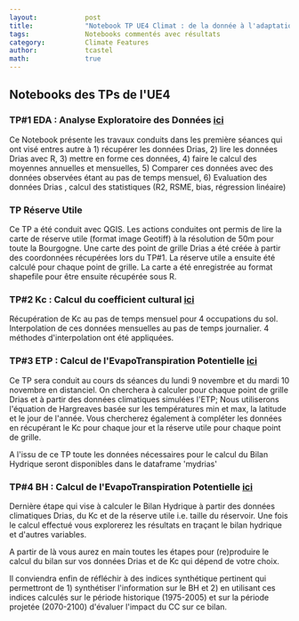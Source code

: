 ```yaml
---
layout:            post
title:             "Notebook TP UE4 Climat : de la donnée à l'adaptation"
tags:              Notebooks commentés avec résultats 
category:          Climate Features
author:            tcastel
math:              true
---
```


## Notebooks des TPs de l'UE4

### TP#1 EDA : Analyse Exploratoire des Données [**ici**](https://github.com/thierrycastel/tcnotebook/blob/master/M2SEME_UE4/UE4_TP1_EDA.ipynb)

Ce Notebook présente les travaux conduits dans les première séances qui ont visé entres autre à 1) récupérer les données Drias, 2) lire les données Drias avec R, 3) mettre en forme ces données, 4) faire le calcul des moyennes annuelles et mensuelles, 5) Comparer ces données avec des données observées étant au pas de temps mensuel, 6) Evaluation des données Drias , calcul des statistiques (R2, RSME, bias, régression linéaire)

### TP Réserve Utile

Ce TP a été conduit avec QGIS. Les actions conduites ont permis de lire la carte de réserve utile (format image Geotiff) à la résolution de 50m pour toute la Bourgogne. Une carte des point de grille Drias a été créée à partir des coordonnées récupérées lors du TP#1. La réserve utile a ensuite été calculé pour chaque point de grille. La carte a été enregistrée au format shapefile pour être ensuite récupérée sous R. 

### TP#2 Kc : Calcul du coefficient cultural [**ici**](https://github.com/thierrycastel/tcnotebook/blob/master/M2SEME_UE4/UE4_TP2_Kc.ipynb)

Récupération de Kc au pas de temps mensuel pour 4 occupations du sol. Interpolation de ces données mensuelles au pas de temps journalier. 4 méthodes d'interpolation ont été appliquées.

### TP#3 ETP : Calcul de l'EvapoTranspiration Potentielle [**ici**](https://github.com/thierrycastel/tcnotebook/blob/master/M2SEME_UE4/UE4_TP3_ETP.ipynb)

Ce TP sera conduit au cours ds séances du lundi 9 novembre et du mardi 10 novembre en distanciel. On cherchera à calculer pour chaque point de grille Drias et à partir des données climatiques simulées l'ETP; Nous utiliserons l'équation de Hargreaves basée sur les températures min et max, la latitude et le jour de l'année.
Vous chercherez également à compléter les données en récupérant le Kc pour chaque jour et la réserve utile pour chaque point de grille.

A l'issu de ce TP toute les données nécessaires pour le calcul du Bilan Hydrique seront disponibles dans le dataframe 'mydrias'

### TP#4 BH : Calcul de l'EvapoTranspiration Potentielle [**ici**](https://github.com/thierrycastel/tcnotebook/blob/master/M2SEME_UE4/UE4_TP4_BH.ipynb)

Dernière étape qui vise à calculer le Bilan Hydrique à partir des données climatiques Drias, du Kc et de la réserve utile i.e. taille du réservoir.
Une fois le calcul effectué vous explorerez les résultats en traçant le bilan hydrique et d'autres variables.

A partir de là vous aurez en main toutes les étapes pour (re)produire le calcul du bilan sur vos données Drias et de Kc qui dépend de votre choix.

Il conviendra enfin de réfléchir à des indices synthétique pertinent qui permettront de 1) synthétiser l'information sur le BH et 2) en utilisant ces indices calculés sur le période historique (1975-2005) et sur la période projetée (2070-2100) d'évaluer l'impact du CC sur ce bilan.
